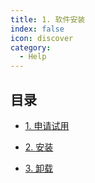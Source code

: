 ```yaml
---
title: 1. 软件安装
index: false
icon: discover
category:
  - Help
---
```


## 目录

- [1. 申请试用](apply.md)

- [2. 安装](installation.md)

- [3. 卸载](uninstall.md)